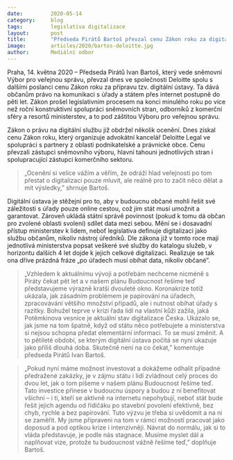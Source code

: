 ```yaml
---
date:         2020-05-14
category:     blog
tags:         legislativa digitalizace
layout:       post
title:        "Předseda Pirátů Bartoš převzal cenu Zákon roku za digitální ústavu, která dává lidem právo komunikovat se státem online"
image:        articles/2020/bartos-deloitte.jpg
author:       Mediální odbor
---  
```


Praha, 14. května 2020 – Předseda Pirátů Ivan Bartoš, který vede sněmovní Výbor pro veřejnou správu, převzal dnes ve společnosti Deloitte spolu s dalšími poslanci cenu Zákon roku za přípravu tzv. digitální ústavy. Ta dává občanům právo na komunikaci s úřady a státem přes internet postupně do pěti let. Zákon prošel legislativním procesem na konci minulého roku po více než roční konstruktivní spolupráci sněmovních stran, odborníků z komerční sféry a resortů ministerstev, a to pod záštitou Výboru pro veřejnou správu.

Zákon o právu na digitální službu již obdržel několik ocenění. Dnes získal cenu Zákon roku, který organizuje advokátní kancelář Deloitte Legal ve spolupráci s partnery z oblasti podnikatelské a právnické obce. Cenu převzali zástupci sněmovního výboru, hlavní tahouni jednotlivých stran i spolupracující zástupci komerčního sektoru. 

> „Ocenění si velice vážím a věřím, že odráží hlad veřejnosti po tom přestat o digitalizaci pouze mluvit, ale reálně pro to začít něco dělat a mít výsledky,” shrnuje Bartoš.

Digitální ústava je stěžejní pro to, aby v budoucnu občané mohli řešit své záležitosti s úřady pouze online cestou, což jim stát musí umožnit a garantovat. Zároveň ukládá státní správě povinnost (pokud k tomu dá občan pro zvolené oblasti svolení) sdílet data mezi sebou. Mění se i dosavadní přístup ministerstev k lidem, neboť legislativa definuje digitalizaci jako službu občanům, nikoliv nástroj úředníků.  Dle zákona již v tomto roce mají jednotlivá ministerstva popsat veškeré své služby do katalogu služeb, v horizontu dalších 4 let dojde k jejich celkové digitalizaci. Realizuje se tak ona dříve prázdná fráze „po úřadech musí obíhat data, nikoliv občané”. 

> „Vzhledem k aktuálnímu vývoji a potřebám nechceme nicméně s Piráty čekat pět let a v našem plánu Budoucnost řešíme teď představujeme výrazně kratší dvouleté okno. Koronakrize totiž ukázala, jak zásadním problémem je papírování na úřadech, zpracovávání většího množství případů, ale i nutnost obíhat úřady s razítky. Bohužel teprve v krizi řada lidí na vlastní kůži zažila, jaká Potěmkinova vesnice je aktuální stav digitalizace Česka. Ukázalo se, jak jsme na tom špatně, když od státu něco potřebujete a ministerstva si nejsou schopna předat elementární informaci. To se musí změnit. A to pětileté období, se kterým digitální ústava počítá se nyní ukazuje jako příliš dlouhá doba. Skutečně není na co čekat,” komentuje předseda Pirátů Ivan Bartoš. 

> „Pokud nyní máme možnost investovat a dokážeme odhalit případné předražené zakázky, je v zájmu státu i lidí zvládnout celý proces do dvou let, jak o tom píšeme v našem plánu Budoucnost řešíme teď. Tato investice přinese v budoucnu úspory a budou z ní benefitovat všichni – i ti, kteří se aktivně na internetu nepohybují, neboť stát bude řešit jejich agendu od řidičáku po stavební povolení efektivně, bez chyb, rychle a bez papírování. Tuto výzvu je třeba si uvědomit a na ni se zaměřit. My jsme připraveni na tom v rámci možností pracovat jako doposud a pod optikou krize i intenzivněji. Návrat do normálu, jak si to vláda představuje, je podle nás stagnace. Musíme myslet dál a naplňovat vize, protože tu budoucnost vážně řešíme teď,” doplňuje Bartoš.

